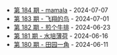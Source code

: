 * [第 184 期 - mamala](https://weekly.tw93.fun/posts/184-mamala) - 2024-07-07
* [第 183 期 - 飞翔的鸟](https://weekly.tw93.fun/posts/183-飞翔的鸟) - 2024-07-01
* [第 182 期 - 煎个牛排](https://weekly.tw93.fun/posts/182-煎个牛排) - 2024-06-23
* [第 181 期 - 水培薄荷](https://weekly.tw93.fun/posts/181-水培薄荷) - 2024-06-16
* [第 180 期 - 田园一角](https://weekly.tw93.fun/posts/180-田园一角) - 2024-06-11
